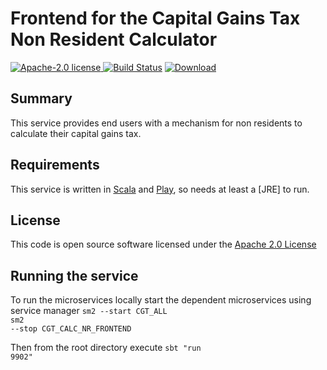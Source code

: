# Frontend for the Capital Gains Tax Non Resident Calculator

[![Apache-2.0 license](http://img.shields.io/badge/license-Apache-brightgreen.svg)](http://www.apache.org/licenses/LICENSE-2.0.html)[
![Build Status](https://travis-ci.org/hmrc/cgt-calculator-non-resident-frontend.svg?branch=master)](https://travis-ci.org/hmrc/cgt-calculator-non-resident-frontend) [ ![Download](https://api.bintray.com/packages/hmrc/releases/cgt-calculator-non-resident-frontend/images/download.svg) ](https://bintray.com/hmrc/releases/cgt-calculator-non-resident-frontend/_latestVersion)

## Summary

This service provides end users with a mechanism for non residents to calculate their capital gains tax.

## Requirements

This service is written in [Scala](http://www.scala-lang.org/) and [Play](http://playframework.com/), so needs at least a [JRE] to run.

## License

This code is open source software licensed under the [Apache 2.0 License]("http://www.apache.org/licenses/LICENSE-2.0.html")

## Running the service

To run the microservices locally start the dependent microservices using service manager
<code>sm2 --start CGT_ALL</code> </br>
<code>sm2 --stop CGT_CALC_NR_FRONTEND</code> </br>

Then from the root directory execute 
<code>sbt "run 9902"</code></br>



